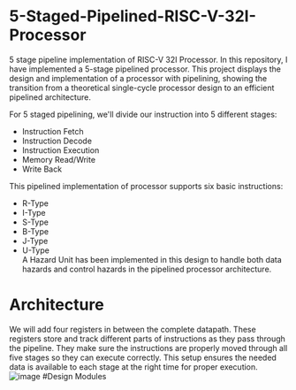 # 5-Staged-Pipelined-RISC-V-32I-Processor
5 stage pipeline implementation of RISC-V 32I Processor.
In this repository, I have implemented a 5-stage pipelined processor. This project displays the design and implementation of a processor with pipelining, showing the transition from a theoretical single-cycle processor design to an efficient pipelined architecture.

For 5 staged pipelining, we'll divide our instruction into 5 different stages:
* Instruction Fetch
* Instruction Decode
* Instruction Execution
* Memory Read/Write
* Write Back
  
This pipelined implementation of processor supports six basic instructions:
* R-Type
* I-Type
* S-Type
* B-Type
* J-Type
* U-Type <br>
A Hazard Unit has been implemented in this design to handle both data hazards and control hazards in the pipelined processor architecture.
# Architecture
We will add four registers in between the complete datapath. These registers store and track different parts of instructions as they pass through the pipeline. They make sure the instructions are properly moved through all five stages so they can execute correctly. This setup ensures the needed data is available to each stage at the right time for proper execution.
![image](https://github.com/user-attachments/assets/cbbb7163-a9d1-4dff-8df3-c15852db8c57)
#Design Modules
